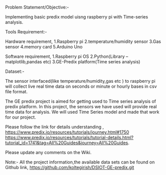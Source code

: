
Problem Statement/Objective:-

Implementing basic predix model uisng raspberry pi with Time-series analysis.

Tools Requirement:-

Hardware requirement,
 1.Raspberry pi
 2.temperature/humidity sensor
 3.Gas sensor
 4.memory card
 5.Arduino Uno

Software requirement,
 1.Raspberry pi OS
 2.Python(Library – matplotlib,pandas etc)
 3.GE-Predix platform(Time series analysis)

Dataset:-

The sensor interfaced(like temperature/humidity,gas etc ) to raspberry pi will collect live real time data on seconds or minute or hourly bases in csv file format.

The GE predix project is aimed for getting used to Time series analysis of predix platform. In this project, the sensors we have used will provide real time data for analysis. We will used Time Series model and made that work for our project.


Please follow the link for details understanding ,
https://www.predix.io/resources/tutorials/journey.html#1750
https://www.predix.io/resources/tutorials/tutorial-details.html?tutorial_id=1741&tag=All%20Guides&journey=All%20Guides.

Please update any comments on the Wiki.

Note:-
All the project information,the available data sets can be found on Github link,
https://github.com/koltegirish/DSIOT-GE-predix.git
